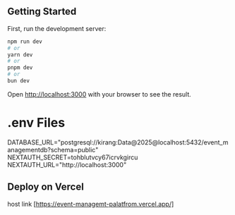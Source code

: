 ## Getting Started

First, run the development server:

```bash
npm run dev
# or
yarn dev
# or
pnpm dev
# or
bun dev
```

Open [http://localhost:3000](http://localhost:3000) with your browser to see the result.

# .env Files

DATABASE_URL="postgresql://kirang:Data@2025@localhost:5432/event_managementdb?schema=public"
NEXTAUTH_SECRET=tohblutvcy67icrvkgircu
NEXTAUTH_URL="http://localhost:3000"

## Deploy on Vercel

host link [https://event-managemt-palatfrom.vercel.app/]
